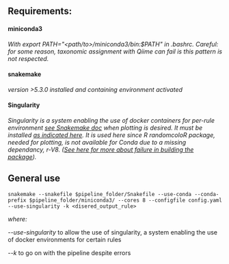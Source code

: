 ## Requirements:
#### miniconda3
_With export PATH="<path/to>/miniconda3/bin:$PATH" in .bashrc. *Careful: for some reason, taxonomic assignment with Qiime can fail is this pattern is not respected.*_

#### snakemake
_version >5.3.0 installed and containing environment activated_

#### Singularity
_Singularity is a system enabling the use of docker containers for per-rule environment [see Snakemake doc](https://snakemake.readthedocs.io/en/v5.4.0/snakefiles/deployment.html) when plotting is desired. It must be installed [as indicated here](https://www.sylabs.io/guides/3.0/user-guide.pdf). It is used here since R randomcoloR package, needed for plotting, is not available for Conda due to a missing dependancy, r-V8. ([See here for more about failure in building the package](https://github.com/conda-forge/staged-recipes/pull/6982]))._

## General use
```
snakemake --snakefile $pipeline_folder/Snakefile --use-conda --conda-prefix $pipeline_folder/miniconda3/ --cores 8 --configfile config.yaml --use-singularity -k <disered_output_rule>
```


_where:_

_--use-singularity_ to allow the use of singularity, a system enabling the use of docker environments for certain rules

_--k_ to go on with the pipeline despite errors

